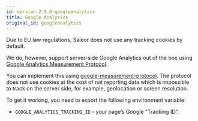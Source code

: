```yaml
---
id: version-2.9.0-googleanalytics
title: Google Analytics
original_id: googleanalytics
---
```


Due to EU law regulations, Saleor does not use any tracking cookies by default.

We do, however, support server-side Google Analytics out of the box using [Google Analytics Measurement Protocol](https://developers.google.com/analytics/devguides/collection/protocol/v1/).

You can implement this using [google-measurement-protocol](https://pypi.python.org/pypi/google-measurement-protocol). The protocol does not use cookies at the cost of not reporting data which is impossible to track on the server side, for example, geolocation or screen resolution.

To get it working, you need to export the following environment variable:

- `GOOGLE_ANALYTICS_TRACKING_ID` - your page’s Google “Tracking ID“.